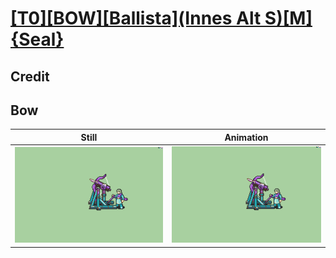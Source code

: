 # [\[T0\]\[BOW\]\[Ballista\]\(Innes Alt S\)\[M\]{Seal}](../)

## Credit


	
## Bow

| Still | Animation |
| :---: | :-------: |
| ![Bow still](./Bow_000.png) | ![Bow animation](./Bow.gif) |
